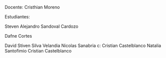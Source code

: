 Docente:
Cristhian Moreno

Estudiantes:

Steven Alejandro Sandoval Cardozo

Dafne Cortes

David Stiven Silva Velandia
Nicolas Sanabria c:
Cristian Castelblanco
Natalia Santofimio 
Cristian Castelblanco

